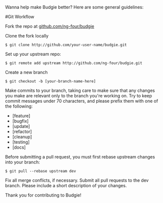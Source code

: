 Wanna help make Budgie better? Here are some general guidelines:

#Git Workflow 

Fork the repo at [github.com/ng-four/budgie](http://github.com/ng-four/budgie)

Clone the fork locally

	$ git clone http://github.com/your-user-name/budgie.git

Set up your upstream repo:

	$ git remote add upstream http://github.com/ng-four/budgie.git

Create a new branch

	$ git checkout -b [your-branch-name-here]

Make commits to your branch, taking care to make sure that any changes you make are relevant only to the branch you're working on. Try to keep commit messages under 70 characters, and please prefix them with one of the following:

- [feature]
- [bugfix]
- [update] 
- [refactor]
- [cleanup]
- [testing]
- [docs]

Before submitting a pull request, you must first rebase upstream changes into your branch:

	$ git pull --rebase upstream dev

Fix all merge conflicts, if necessary. Submit all pull requests to the dev branch. Please include a short description of your changes.

Thank you for contributing to Budgie!
